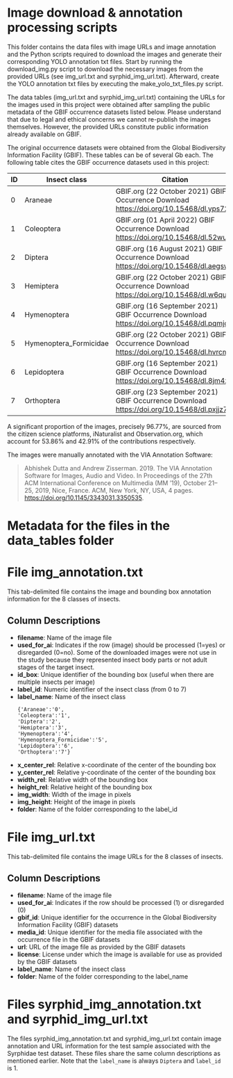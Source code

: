 # Image download & annotation processing scripts

This folder contains the data files with image URLs and image annotation and the Python scripts required to download the images and generate their corresponding YOLO annotation txt files. Start by running the download_img.py script to download the necessary images from the provided URLs (see img_url.txt and syrphid_img_url.txt). Afterward, create the YOLO annotation txt files by executing the make_yolo_txt_files.py script.

The data tables (img_url.txt and syrphid_img_url.txt) containing the URLs for the images used in this project were obtained after sampling the public metadata of the GBIF occurrence datasets listed below. Please understand that due to legal and ethical concerns we cannot re-publish the images themselves. However, the provided URLs constitute public information already available on GBIF.

The original occurrence datasets were obtained from the Global Biodiversity Information Facility (GBIF). These tables can be of several Gb each. The following table cites the GBIF occurrence datasets used in this project:

| ID | Insect class           | Citation |
|----|------------------------|----------|
| 0  | Araneae                | GBIF.org (22 October 2021) GBIF Occurrence Download https://doi.org/10.15468/dl.yps72k |
| 1  | Coleoptera             | GBIF.org (01 April 2022) GBIF Occurrence Download  https://doi.org/10.15468/dl.52wu3r |
| 2  | Diptera                | GBIF.org (16 August 2021) GBIF Occurrence Download  https://doi.org/10.15468/dl.aegswt |
| 3  | Hemiptera              | GBIF.org (22 October 2021) GBIF Occurrence Download https://doi.org/10.15468/dl.w6qucx |
| 4  | Hymenoptera            | GBIF.org (16 September 2021) GBIF Occurrence Download https://doi.org/10.15468/dl.pqmjq4 |
| 5  | Hymenoptera_Formicidae | GBIF.org (22 October 2021) GBIF Occurrence Download https://doi.org/10.15468/dl.hvrcmu |
| 6  | Lepidoptera            | GBIF.org (16 September 2021) GBIF Occurrence Download https://doi.org/10.15468/dl.8jm4zg |
| 7  | Orthoptera             | GBIF.org (23 September 2021) GBIF Occurrence Download  https://doi.org/10.15468/dl.pxjjz7 |

A significant proportion of the images, precisely 96.77%, are sourced from the citizen science platforms, iNaturalist and Observation.org, which account for 53.86% and 42.91% of the contributions respectively.

The images were manually annotated with the VIA Annotation Software:
> Abhishek Dutta and Andrew Zisserman. 2019. The VIA Annotation Software for Images, Audio and Video. In Proceedings of the 27th ACM International Conference on Multimedia (MM ’19), October 21–25, 2019, Nice, France. ACM, New York, NY, USA, 4 pages. https://doi.org/10.1145/3343031.3350535.

# Metadata for the files in the data_tables folder

# File img_annotation.txt

This tab-delimited file contains the image and bounding box annotation information for the 8 classes of insects.

## Column Descriptions

- **filename**: Name of the image file
- **used_for_ai**: Indicates if the row (image) should be processed (1=yes) or disregarded (0=no). Some of the downloaded images were not use in the study because they represented insect body parts or not adult stages of the target insect.
- **id_box**: Unique identifier of the bounding box (useful when there are multiple insects per image)
- **label_id**: Numeric identifier of the insect class (from 0 to 7)
- **label_name**: Name of the insect class
    ```
    {'Araneae':'0', 
    'Coleoptera':'1',
    'Diptera':'2',
    'Hemiptera':'3',
    'Hymenoptera':'4',
    'Hymenoptera_Formicidae':'5',
    'Lepidoptera':'6',
    'Orthoptera':'7'}
    ```
- **x_center_rel**: Relative x-coordinate of the center of the bounding box
- **y_center_rel**: Relative y-coordinate of the center of the bounding box
- **width_rel**: Relative width of the bounding box
- **height_rel**: Relative height of the bounding box
- **img_width**: Width of the image in pixels
- **img_height**: Height of the image in pixels
- **folder**: Name of the folder corresponding to the label_id

# File img_url.txt

This tab-delimited file contains the image URLs for the 8 classes of insects.

## Column Descriptions

- **filename**: Name of the image file
- **used_for_ai**: Indicates if the row should be processed (1) or disregarded (0)
- **gbif_id**: Unique identifier for the occurrence in the Global Biodiversity Information Facility (GBIF) datasets
- **media_id**: Unique identifier for the media file associated with the occurrence file in the GBIF datasets
- **url**: URL of the image file as provided by the GBIF datasets
- **license**: License under which the image is available for use as provided by the GBIF datasets
- **label_name**: Name of the insect class
- **folder**: Name of the folder corresponding to the label_name

# Files syrphid_img_annotation.txt and syrphid_img_url.txt

The files syrphid_img_annotation.txt and syrphid_img_url.txt contain image annotation and URL information for the test sample associated with the Syrphidae test dataset. These files share the same column descriptions as mentioned earlier. Note that the `label_name` is always `Diptera` and `label_id` is 1.